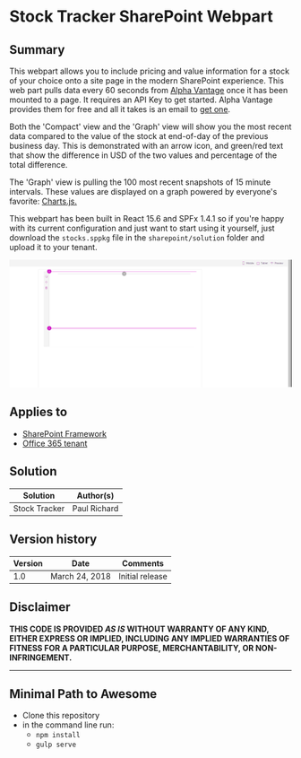 # Stock Tracker SharePoint Webpart

## Summary
This webpart allows you to include pricing and value information for a stock of your choice onto a site page in the modern SharePoint experience. This web part pulls data every 60 seconds from [Alpha Vantage](https://www.alphavantage.co/) once it has been mounted to a page. It requires an API Key to get started. Alpha Vantage provides them for free and all it takes is an email to [get one](https://www.alphavantage.co/support/#api-key).

Both the 'Compact' view and the 'Graph' view will show you the most recent data compared to the value of the stock at end-of-day of the previous business day. This is demonstrated with an arrow icon, and green/red text that show the difference in USD of the two values and percentage of the total difference. 

The 'Graph' view is pulling the 100 most recent snapshots of 15 minute intervals. These values are displayed on a graph powered by everyone's favorite: [Charts.js.](http://www.chartjs.org/)

This webpart has been built in React 15.6 and SPFx 1.4.1 so if you're happy with its current configuration and just want to start using it yourself, just download the `stocks.sppkg` file in the `sharepoint/solution` folder and upload it to your tenant. 


![Demo](./assets/stockviewer.gif)

## Applies to

* [SharePoint Framework](https:/dev.office.com/sharepoint)
* [Office 365 tenant](https://dev.office.com/sharepoint/docs/spfx/set-up-your-development-environment)

## Solution

Solution|Author(s)
--------|---------
Stock Tracker|Paul Richard

## Version history

Version|Date|Comments
-------|----|--------
1.0|March 24, 2018|Initial release

## Disclaimer
**THIS CODE IS PROVIDED *AS IS* WITHOUT WARRANTY OF ANY KIND, EITHER EXPRESS OR IMPLIED, INCLUDING ANY IMPLIED WARRANTIES OF FITNESS FOR A PARTICULAR PURPOSE, MERCHANTABILITY, OR NON-INFRINGEMENT.**

---

## Minimal Path to Awesome

- Clone this repository
- in the command line run:
  - `npm install`
  - `gulp serve`